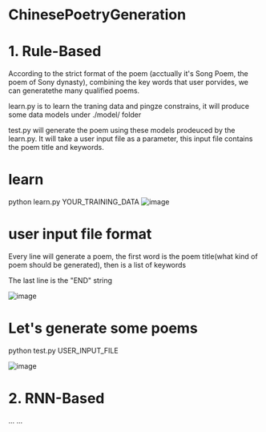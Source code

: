 # ChinesePoetryGeneration
# 1. Rule-Based
According to the strict format of the poem (acctually it's Song Poem, the poem of Sony dynasty), combining the key words that user porvides, we can generatethe many qualified poems.

learn.py is to learn the traning data and pingze constrains, it will produce some data models under ./model/ folder

test.py will generate the poem using these models prodeuced by the learn.py. It will take a user input file as a parameter, this input file contains the poem title and keywords. 

# learn
python learn.py YOUR_TRAINING_DATA
![image](http://www-scf.usc.edu/~jiaqigu/544/learn.png)

# user input file format
Every line will generate a poem, the first word is the poem title(what kind of poem should be generated), then is a list of keywords

The last line is the "END" string

![image](http://www-scf.usc.edu/~jiaqigu/544/user_input.png)

# Let's generate some poems
python test.py USER_INPUT_FILE

![image](http://www-scf.usc.edu/~jiaqigu/544/test.png)

# 2. RNN-Based
... ...
